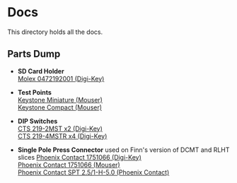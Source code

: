 # Docs

This directory holds all the docs.

## Parts Dump

- **SD Card Holder**  
  [Molex 0472192001 (Digi-Key)](https://www.digikey.ca/en/products/detail/molex/0472192001/3044807?s=N4IgTCBcDaICwHYwEYCcBaMAGLyQF0BfIA)
- **Test Points**  
  [Keystone Miniature (Mouser)](https://www.mouser.ca/c/test-measurement/test-equipment-accessories/test-plugs-test-jacks/?marcom=146510246&type=PC%20Test%20Point%2C%20Miniature)  
  [Keystone Compact (Mouser)](https://www.mouser.ca/c/test-measurement/test-equipment-accessories/test-plugs-test-jacks/?marcom=146510246&type=PC%20Test%20Point%2C%20Compact)

- **DIP Switches**  
  [CTS 219-2MST x2 (Digi-Key)](https://www.digikey.ca/en/products/detail/cts-electrocomponents/219-2MST/223191)  
  [CTS 219-4MSTR x4 (Digi-Key)](https://www.digikey.ca/en/products/detail/cts-electrocomponents/219-4MSTR/480303)

- **Single Pole Press Connector** used on Finn's version of DCMT and RLHT slices
  [Phoenix Contact 1751066 (Digi-Key)](https://www.digikey.ca/en/products/detail/phoenix-contact/1751066/4482697)  
  [Phoenix Contact 1751066 (Mouser)](https://www.mouser.ca/ProductDetail/Phoenix-Contact/1751066?qs=YjJcVSlHJPXF6y9LwP5Nnw%3D%3D)  
  [Phoenix Contact SPT 2.5/1-H-5.0 (Phoenix Contact)](https://www.phoenixcontact.com/en-us/products/printed-circuit-board-terminal-spt-25-1-h-50-1751066)
